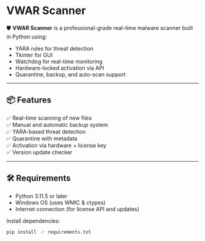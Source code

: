 # VWAR Scanner

🛡️ **VWAR Scanner** is a professional-grade real-time malware scanner built in Python using:
- YARA rules for threat detection
- Tkinter for GUI
- Watchdog for real-time monitoring
- Hardware-locked activation via API
- Quarantine, backup, and auto-scan support

---

## 📦 Features

✅ Real-time scanning of new files  
✅ Manual and automatic backup system  
✅ YARA-based threat detection  
✅ Quarantine with metadata  
✅ Activation via hardware + license key  
✅ Version update checker

---

## 🛠️ Requirements

- Python 3.11.5 or later
- Windows OS (uses WMIC & ctypes)
- Internet connection (for license API and updates)

Install dependencies:

```bash
pip install -r requirements.txt
